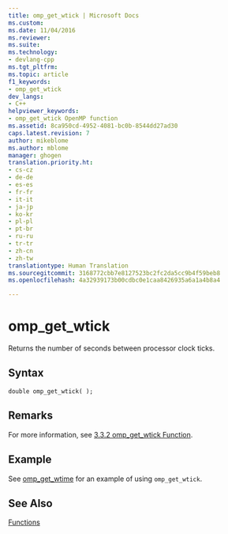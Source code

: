 ```yaml
---
title: omp_get_wtick | Microsoft Docs
ms.custom: 
ms.date: 11/04/2016
ms.reviewer: 
ms.suite: 
ms.technology:
- devlang-cpp
ms.tgt_pltfrm: 
ms.topic: article
f1_keywords:
- omp_get_wtick
dev_langs:
- C++
helpviewer_keywords:
- omp_get_wtick OpenMP function
ms.assetid: 8ca950cd-4952-4081-bc0b-8544dd27ad30
caps.latest.revision: 7
author: mikeblome
ms.author: mblome
manager: ghogen
translation.priority.ht:
- cs-cz
- de-de
- es-es
- fr-fr
- it-it
- ja-jp
- ko-kr
- pl-pl
- pt-br
- ru-ru
- tr-tr
- zh-cn
- zh-tw
translationtype: Human Translation
ms.sourcegitcommit: 3168772cbb7e8127523bc2fc2da5cc9b4f59beb8
ms.openlocfilehash: 4a32939173b00cdbc0e1caa8426935a6a1a4b8a4

---
```

# omp_get_wtick
Returns the number of seconds between processor clock ticks.  
  
## Syntax  
  
```  
double omp_get_wtick( );  
```  
  
## Remarks  
 For more information, see [3.3.2 omp_get_wtick Function](../../../parallel/openmp/3-3-2-omp-get-wtick-function.md).  
  
## Example  
 See [omp_get_wtime](../../../parallel/openmp/reference/omp-get-wtime.md) for an example of using `omp_get_wtick`.  
  
## See Also  
 [Functions](../../../parallel/openmp/reference/openmp-functions.md)


<!--HONumber=Jan17_HO2-->


